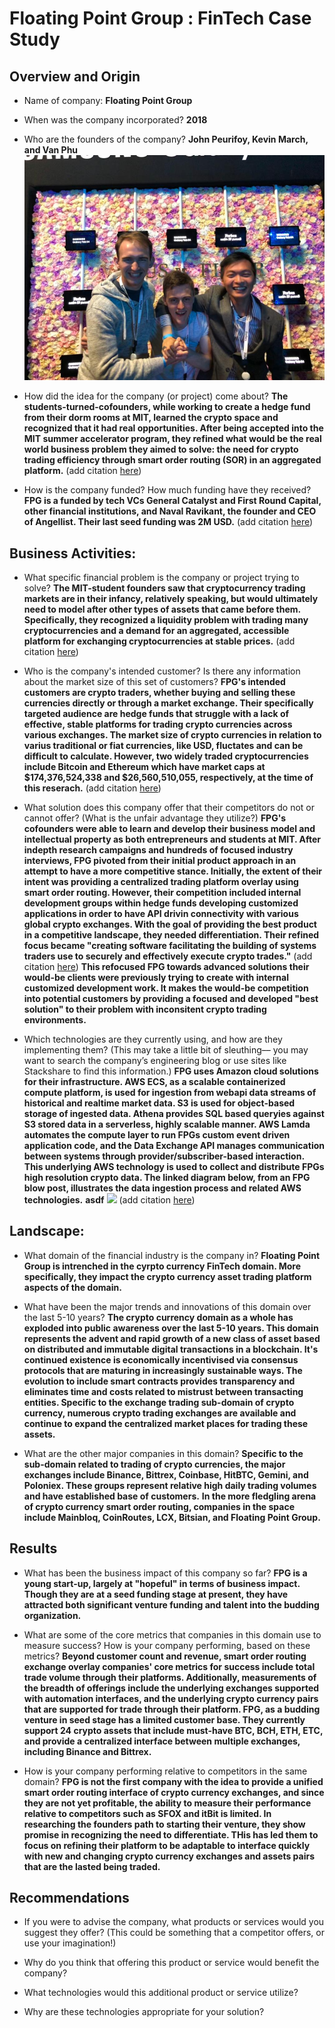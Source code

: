# Floating Point Group : FinTech Case Study

## Overview and Origin

* Name of company: **Floating Point Group**

* When was the company incorporated? **2018**

* Who are the founders of the company? **John Peurifoy, Kevin March, and Van Phu** ![John Peurifoy, Kevin March, and Van Phu](./images/FPG_founders_960x0.jpg)

* How did the idea for the company (or project) come about? 
**The students-turned-cofounders, while working to create a hedge fund from their dorm rooms at MIT, learned the crypto space and recognized that it had real opportunities. After being accepted into the MIT summer accelerator program, they refined what would be the real world business problem they aimed to solve: the need for crypto trading efficiency through smart order routing (SOR) in an aggregated platform.** (add citation [here](https://venturefizz.com/stories/nyc/floating-point-group-profile))

* How is the company funded? How much funding have they received?  
**FPG is a funded by tech VCs General Catalyst and First Round Capital, other financial institutions, and Naval Ravikant, the founder and CEO of Angellist.  Their last seed funding was 2M USD.** (add citation [here](https://floating-point-group.breezy.hr/?))


## Business Activities:

* What specific financial problem is the company or project trying to solve?
**The MIT-student founders saw that cryptocurrency trading markets are in their infancy, relatively speaking, but would ultimately need to model after other types of assets that came before them.  Specifically, they recognized a liquidity problem with trading many cryptocurrencies and a demand for an aggregated, accessible platform for exchanging cryptocurrencies at stable prices.** (add citation [here](https://www.forbes.com/sites/frederickdaso/2020/04/13/floating-point-group-an-mit-crypto-fintech-startup-modernizes-digital-currency-trading/#149d6eca6740))


* Who is the company's intended customer?  Is there any information about the market size of this set of customers?
**FPG's intended customers are crypto traders, whether buying and selling these currencies directly or through a market exchange.  Their specifically targeted audience are hedge funds that struggle with a lack of effective, stable platforms for trading crypto currencies across various exchanges.  The market size of crypto currencies in relation to varius traditional or fiat currencies, like USD, fluctates and can be difficult to calculate. However, two widely traded cryptocurrencies include Bitcoin and Ethereum which have market caps at \$174,376,524,338 and \$26,560,510,055, respectively, at the time of this reserach.** (add citation [here](https://coinmarketcap.com/))
* What solution does this company offer that their competitors do not or cannot offer? (What is the unfair advantage they utilize?) **FPG's cofounders were able to learn and develop their business model and intellectual property as both entrepreneurs and students at MIT.  After indepth research campaigns and hundreds of focused industry interviews, FPG pivoted from their initial product approach in an attempt to have a more competitive stance. Initially, the extent of their intent was providing a centralized trading platform overlay using smart order routing. However, their competition included internal development groups within hedge funds developing customized applications in order to have API drivin connectivity with various global crypto exchanges. With the goal of providing the best product in a competitive landscape, they needed differentiation. Their refined focus became "creating software facilitating the building of systems traders use to securely and effectively execute crypto trades."** (add citation [here](https://medium.com/profiles-in-entrepreneurship/how-these-founders-are-creating-the-future-of-c-562a928e59d3)) **This refocused FPG towards advanced solutions their would-be clients were previously trying to create with internal customized development work.  It makes the would-be competition into potential customers by providing a focused and developed "best solution" to their problem with inconsitent crypto trading environments.**

* Which technologies are they currently using, and how are they implementing them? (This may take a little bit of sleuthing–– you may want to search the company’s engineering blog or use sites like Stackshare to find this information.)
**FPG uses Amazon cloud solutions for their infrastructure.  AWS ECS, as a scalable containerized compute platform, is used for ingestion from webapi data streams of historical and realtime market data. S3 is used for object-based storage of ingested data. Athena provides SQL based queryies against S3 stored data in a serverless, highly scalable manner. AWS Lamda automates the compute layer to run FPGs custom event driven application code, and the Data Exchange API manages communication between systems through provider/subscriber-based interaction. This underlying AWS technology is used to collect and distribute FPGs high resolution crypto data. The linked diagram below, from an FPG blow post, illustrates the data ingestion process and related AWS technologies.**
**asdf** ![](https://miro.medium.com/max/1400/0*w8-puTDSGRan86ZG.png) (add citation [here](https://medium.com/floating-point-group/collecting-and-distributing-high-resolution-crypto-market-data-with-ecs-s3-athena-lambda-and-9f0bd5ab3452))



## Landscape:

* What domain of the financial industry is the company in? **Floating Point Group is intrenched in the cyrpto currency FinTech domain. More specifically, they impact the crypto currency asset trading platform aspects of the domain.**

* What have been the major trends and innovations of this domain over the last 5-10 years?  **The crypto currency domain as a whole has exploded into public awareness over the last 5-10 years.  This domain represents the advent and rapid growth of a new class of asset based on distributed and immutable digital transactions in a blockchain. It's continued existence is economically incentivised via consensus protocols that are maturing in increasingly sustainable ways. The evolution to include smart contracts provides transparency and eliminates time and costs related to mistrust between transacting entities. Specific to the exchange trading sub-domain of crypto currency, numerous crypto trading exchanges are available and continue to expand the centralized market places for trading these assets.**

* What are the other major companies in this domain? 
**Specific to the sub-domain related to trading of crypto currencies, the major exchanges include Binance, Bittrex, Coinbase, HitBTC, Gemini, and Poloniex. These groups represent relative high daily trading volumes and have established base of customers.**
**In the more fledgling arena of crypto currency smart order routing, companies in the space include Mainbloq, CoinRoutes, LCX, Bitsian, and Floating Point Group.**


## Results

* What has been the business impact of this company so far? **FPG is a young start-up, largely at "hopeful" in terms of business impact. Though they are at a seed funding stage at present, they have attracted both significant venture funding and talent into the budding organization.**

* What are some of the core metrics that companies in this domain use to measure success? How is your company performing, based on these metrics? **Beyond customer count and revenue, smart order routing exchange overlay companies' core metrics for success include total trade volume through their platforms. Additionally, measurements of the breadth of offerings include the underlying exchanges supported with automation interfaces, and the underlying crypto currency pairs that are supported for trade through their platform.  FPG, as a budding venture in seed stage has a limited customer base. They currently support 24 crypto assets that include must-have BTC, BCH, ETH, ETC, and provide a centralized interface between multiple exchanges, including Binance and Bittrex.**

* How is your company performing relative to competitors in the same domain?
**FPG is not the first company with the idea to provide a unified smart order routing interface of crypto currency exchanges, and since they are not yet profitable, the ability to measure their performance relative to competitors such as SFOX and itBit is limited. In researching the founders path to starting their venture, they show promise in recognizing the need to differentiate. THis has led them to focus on refining their platform to be adaptable to interface quickly with new and changing crypto currency exchanges and assets pairs that are the lasted being traded.**

## Recommendations

* If you were to advise the company, what products or services would you suggest they offer? (This could be something that a competitor offers, or use your imagination!)

* Why do you think that offering this product or service would benefit the company?

* What technologies would this additional product or service utilize?

* Why are these technologies appropriate for your solution?
